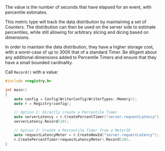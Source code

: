 The value is the number of seconds that have elapsed for an event, with percentile estimates.

This metric type will track the data distribution by maintaining a set of Counters. The
distribution can then be used on the server side to estimate percentiles, while still
allowing for arbitrary slicing and dicing based on dimensions.

In order to maintain the data distribution, they have a higher storage cost, with a worst-case of
up to 300X that of a standard Timer. Be diligent about any additional dimensions added to Percentile
Timers and ensure that they have a small bounded cardinality.

Call `Record()` with a value:

```cpp
#include <registry.h>

int main()
{
    auto config = Config(WriterConfig(WriterTypes::Memory));
    auto r = Registry(config);

    // Option 1: Directly create a Percentile Timer
    auto serverLatency = r.CreatePercentTimer("server.requestLatency");
    serverLatency.Record(10);

    // Option 2: Create a Percentile Timer from a MeterID
    auto requestLatencyMeter = r.CreateNewId("server.requestLatency");
    r.CreatePercentTimer(requestLatencyMeter).Record(10);
}
```

